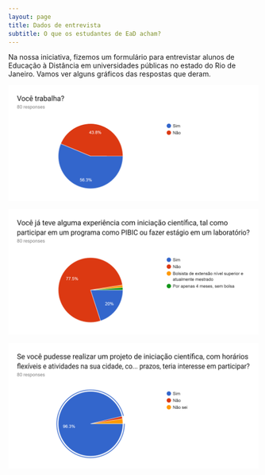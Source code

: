 ```yaml
---
layout: page
title: Dados de entrevista
subtitle: O que os estudantes de EaD acham?
---
```


Na nossa iniciativa, fizemos um formulário para entrevistar alunos de Educação à Distância
em universidades públicas no estado do Rio de Janeiro. Vamos ver alguns gráficos das respostas que deram.

![](/img/aluno1.png)  

![](/img/aluno2.png)  

![](/img/aluno3.png)
